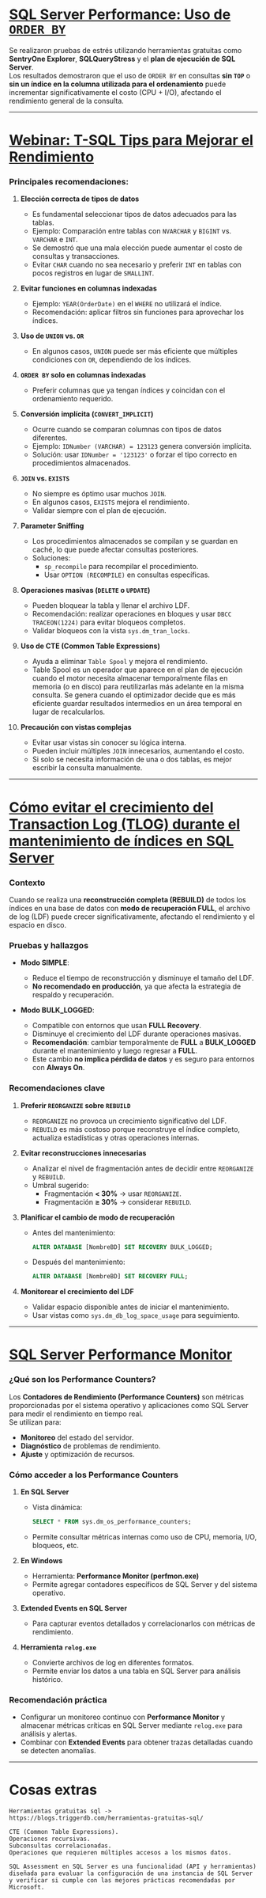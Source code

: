 
# [**SQL Server Performance: Uso de `ORDER BY`**](https://www.youtube.com/watch?v=JZDq0GTFSnI&list=PL4xPHdgInKcFrHdFeLgt4Lmi8aS9QlHtA&index=2)

Se realizaron pruebas de estrés utilizando herramientas gratuitas como **SentryOne Explorer**, **SQLQueryStress** y el **plan de ejecución de SQL Server**.  
Los resultados demostraron que el uso de `ORDER BY` en consultas **sin `TOP`** o **sin un índice en la columna utilizada para el ordenamiento** puede incrementar significativamente el costo (CPU + I/O), afectando el rendimiento general de la consulta.



--- 


# [**Webinar: T-SQL Tips para Mejorar el Rendimiento**](https://www.youtube.com/watch?v=UnZ2Sc_MUmM&list=PL4xPHdgInKcFrHdFeLgt4Lmi8aS9QlHtA&index=3)

### **Principales recomendaciones:**

1. **Elección correcta de tipos de datos**  
   - Es fundamental seleccionar tipos de datos adecuados para las tablas.  
   - Ejemplo: Comparación entre tablas con `NVARCHAR` y `BIGINT` vs. `VARCHAR` e `INT`.  
   - Se demostró que una mala elección puede aumentar el costo de consultas y transacciones.  
   - Evitar `CHAR` cuando no sea necesario y preferir `INT` en tablas con pocos registros en lugar de `SMALLINT`.

2. **Evitar funciones en columnas indexadas**  
   - Ejemplo: `YEAR(OrderDate)` en el `WHERE` no utilizará el índice.  
   - Recomendación: aplicar filtros sin funciones para aprovechar los índices.

3. **Uso de `UNION` vs. `OR`**  
   - En algunos casos, `UNION` puede ser más eficiente que múltiples condiciones con `OR`, dependiendo de los índices.

4. **`ORDER BY` solo en columnas indexadas**  
   - Preferir columnas que ya tengan índices y coincidan con el ordenamiento requerido.

5. **Conversión implícita (`CONVERT_IMPLICIT`)**  
   - Ocurre cuando se comparan columnas con tipos de datos diferentes.  
   - Ejemplo: `IDNumber (VARCHAR) = 123123` genera conversión implícita.  
   - Solución: usar `IDNumber = '123123'` o forzar el tipo correcto en procedimientos almacenados.

6. **`JOIN` vs. `EXISTS`**  
   - No siempre es óptimo usar muchos `JOIN`.  
   - En algunos casos, `EXISTS` mejora el rendimiento.  
   - Validar siempre con el plan de ejecución.

7. **Parameter Sniffing**  
   - Los procedimientos almacenados se compilan y se guardan en caché, lo que puede afectar consultas posteriores.  
   - Soluciones:  
     - `sp_recompile` para recompilar el procedimiento.  
     - Usar `OPTION (RECOMPILE)` en consultas específicas.

8. **Operaciones masivas (`DELETE` o `UPDATE`)**  
   - Pueden bloquear la tabla y llenar el archivo LDF.  
   - Recomendación: realizar operaciones en bloques y usar `DBCC TRACEON(1224)` para evitar bloqueos completos.  
   - Validar bloqueos con la vista `sys.dm_tran_locks`.

9. **Uso de CTE (Common Table Expressions)**  
   - Ayuda a eliminar `Table Spool` y mejora el rendimiento.
   - Table Spool es un operador que aparece en el plan de ejecución cuando el motor necesita almacenar temporalmente filas en memoria (o en disco) para reutilizarlas más adelante en la misma consulta. Se genera cuando el optimizador decide que es más eficiente guardar resultados intermedios en un área temporal en lugar de recalcularlos.

10. **Precaución con vistas complejas**  
    - Evitar usar vistas sin conocer su lógica interna.  
    - Pueden incluir múltiples `JOIN` innecesarios, aumentando el costo.  
    - Si solo se necesita información de una o dos tablas, es mejor escribir la consulta manualmente.
 




--- 


# [**Cómo evitar el crecimiento del Transaction Log (TLOG) durante el mantenimiento de índices en SQL Server**](https://www.youtube.com/watch?v=z_ciYzcWeUQ&list=PL4xPHdgInKcFrHdFeLgt4Lmi8aS9QlHtA&index=4)

### **Contexto**
Cuando se realiza una **reconstrucción completa (REBUILD)** de todos los índices en una base de datos con **modo de recuperación FULL**, el archivo de log (LDF) puede crecer significativamente, afectando el rendimiento y el espacio en disco.

 

### **Pruebas y hallazgos**
- **Modo SIMPLE**:  
  - Reduce el tiempo de reconstrucción y disminuye el tamaño del LDF.  
  - **No recomendado en producción**, ya que afecta la estrategia de respaldo y recuperación.

- **Modo BULK_LOGGED**:  
  - Compatible con entornos que usan **FULL Recovery**.  
  - Disminuye el crecimiento del LDF durante operaciones masivas.  
  - **Recomendación**: cambiar temporalmente de **FULL** a **BULK_LOGGED** durante el mantenimiento y luego regresar a **FULL**.  
  - Este cambio **no implica pérdida de datos** y es seguro para entornos con **Always On**.
 
### **Recomendaciones clave**
1. **Preferir `REORGANIZE` sobre `REBUILD`**  
   - `REORGANIZE` no provoca un crecimiento significativo del LDF.  
   - `REBUILD` es más costoso porque reconstruye el índice completo, actualiza estadísticas y otras operaciones internas.

2. **Evitar reconstrucciones innecesarias**  
   - Analizar el nivel de fragmentación antes de decidir entre `REORGANIZE` y `REBUILD`.  
   - Umbral sugerido:  
     - Fragmentación **< 30%** → usar `REORGANIZE`.  
     - Fragmentación **≥ 30%** → considerar `REBUILD`.

3. **Planificar el cambio de modo de recuperación**  
   - Antes del mantenimiento:  
     ```sql
     ALTER DATABASE [NombreBD] SET RECOVERY BULK_LOGGED;
     ```
   - Después del mantenimiento:  
     ```sql
     ALTER DATABASE [NombreBD] SET RECOVERY FULL;
     ```

4. **Monitorear el crecimiento del LDF**  
   - Validar espacio disponible antes de iniciar el mantenimiento.  
   - Usar vistas como `sys.dm_db_log_space_usage` para seguimiento.




---



 

# [**SQL Server Performance Monitor**](https://www.youtube.com/watch?v=qEBT0nk8pLE&list=PL4xPHdgInKcFrHdFeLgt4Lmi8aS9QlHtA&index=6)

### **¿Qué son los Performance Counters?**
Los **Contadores de Rendimiento (Performance Counters)** son métricas proporcionadas por el sistema operativo y aplicaciones como SQL Server para medir el rendimiento en tiempo real.  
Se utilizan para:
- **Monitoreo** del estado del servidor.
- **Diagnóstico** de problemas de rendimiento.
- **Ajuste** y optimización de recursos.

 

### **Cómo acceder a los Performance Counters**
1. **En SQL Server**  
   - Vista dinámica:  
     ```sql
     SELECT * FROM sys.dm_os_performance_counters;
     ```
   - Permite consultar métricas internas como uso de CPU, memoria, I/O, bloqueos, etc.

2. **En Windows**  
   - Herramienta: **Performance Monitor (perfmon.exe)**  
   - Permite agregar contadores específicos de SQL Server y del sistema operativo.

3. **Extended Events en SQL Server**  
   - Para capturar eventos detallados y correlacionarlos con métricas de rendimiento.

4. **Herramienta `relog.exe`**  
   - Convierte archivos de log en diferentes formatos.  
   - Permite enviar los datos a una tabla en SQL Server para análisis histórico.

 

### **Recomendación práctica**
- Configurar un monitoreo continuo con **Performance Monitor** y almacenar métricas críticas en SQL Server mediante `relog.exe` para análisis y alertas.
- Combinar con **Extended Events** para obtener trazas detalladas cuando se detecten anomalías.



---

# Cosas extras 
```
Herramientas gratuitas sql -> https://blogs.triggerdb.com/herramientas-gratuitas-sql/

CTE (Common Table Expressions).
Operaciones recursivas.
Subconsultas correlacionadas.
Operaciones que requieren múltiples accesos a los mismos datos.

SQL Assessment en SQL Server es una funcionalidad (API y herramientas) diseñada para evaluar la configuración de una instancia de SQL Server y verificar si cumple con las mejores prácticas recomendadas por Microsoft.
```
